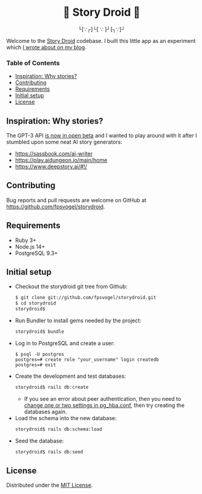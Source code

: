 <h1 align="center">🤖 Story Droid 🤖</h1>
<p align="center">└[∵┌]└[ ∵ ]┘[┐∵]┘</p>

Welcome to the [Story Droid](https://storydroid.herokuapp.com/) codebase. I built this little app as an experiment which [I wrote about on my blog](https://fpsvogel.com/posts/2021/gpt3-ai-story-writer).

### Table of Contents

- [Inspiration: Why stories?](#inspiration-why-stories)
- [Contributing](#contributing)
- [Requirements](#requirements)
- [Initial setup](#initial-setup)
- [License](#license)

## Inspiration: Why stories?

The GPT-3 API [is now in open beta](https://beta.openai.com) and I wanted to play around with it after I stumbled upon some neat AI story generators:

- https://sassbook.com/ai-writer
- https://play.aidungeon.io/main/home
- https://www.deepstory.ai/#!/

## Contributing

Bug reports and pull requests are welcome on GitHub at https://github.com/fpsvogel/storydroid.

## Requirements

- Ruby 3+
- Node.js 14+
- PostgreSQL 9.3+

## Initial setup

- Checkout the storydroid git tree from Github:
    ```sh
    $ git clone git://github.com/fpsvogel/storydroid.git
    $ cd storydroid
    storydroid$
    ```
- Run Bundler to install gems needed by the project:
    ```sh
    storydroid$ bundle
    ```
- Log in to PostgreSQL and create a user:
    ```
    $ psql -U postgres
    postgres=# create role "your_username" login createdb
    postgres=# exit
    ```
- Create the development and test databases:
    ```sh
    storydroid$ rails db:create
    ```
  - If you see an error about peer authentication, then you need to [change one or two settings in pg_hba.conf](https://stackoverflow.com/questions/18664074/getting-error-peer-authentication-failed-for-user-postgres-when-trying-to-ge), then try creating the databases again.
- Load the schema into the new database:
    ```sh
    storydroid$ rails db:schema:load
    ```
- Seed the database:
    ```sh
    storydroid$ rails db:seed
    ```

## License

Distributed under the [MIT License](https://opensource.org/licenses/MIT).
